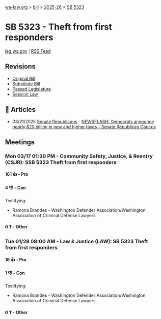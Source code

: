 [wa-law.org](/) > [bill](/bill/) > [2025-26](/bill/2025-26/) > [SB 5323](/bill/2025-26/sb/5323/)

# SB 5323 - Theft from first responders
[leg.wa.gov](https://app.leg.wa.gov/billsummary?BillNumber=5323&Year=2025&Initiative=false) | [RSS Feed](./rss.xml)

## Revisions
* [Original Bill](1/)
* [Substitute Bill](S/)
* [Passed Legislature](S.PL/)
* [Session Law](S.SL/)

## 📰 Articles
* 03/21/2025 [Senate Republicans](/org/senate_republicans/) - [NEWSFLASH: Democrats announce nearly $20 billion in new and higher taxes - Senate Republican Caucus](https://src.wastateleg.org/blog/newsflash-90-million-per-year-higher-taxes-businesses/#:~:text=Senate%20Bill%205323)

## Meetings
### Mon 03/17 01:30 PM - Community Safety, Justice, & Reentry (CSJR): SSB 5323 Theft from first responders
#### 161 👍 - Pro

#### 4 👎 - Con
Testifying:
* Ramona Brandes - Washington Defender Association/Washington Association of Criminal Defense Lawyers

#### 0 ❓ - Other

### Tue 01/28 08:00 AM - Law & Justice (LAW): SB 5323 Theft from first responders
#### 16 👍 - Pro

#### 1 👎 - Con
Testifying:
* Ramona Brandes - Washington Defender Association/Washington Association of Criminal Defense Lawyers

#### 0 ❓ - Other

